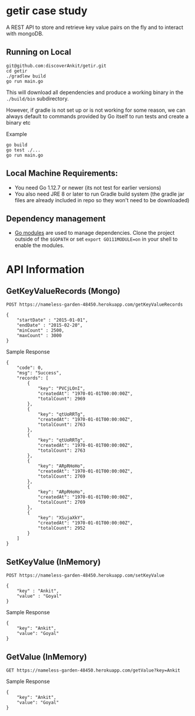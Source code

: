 # getir case study

A REST API to store and retrieve key value pairs on the fly and to interact with mongoDB.


## Running on Local

```
git@github.com:discoverAnkit/getir.git
cd getir
./gradlew build
go run main.go
```

This will download all dependencies and produce a working binary in the `./build/bin` subdirectory.

However, if gradle is not set up or is not working for some reason, we can always default to commands provided by Go itself to run tests and create a binary etc 

Example 
```
go build
go test ./...
go run main.go
```

## Local Machine Requirements:

* You need Go 1.12.7 or newer (its not test for earlier versions)
* You also need JRE 8 or later to run Gradle build system (the gradle jar files are already included in repo so they won't need to be downloaded)


## Dependency management

* [Go modules](https://github.com/golang/go/wiki/Modules) are used to manage dependencies. Clone the project outside of the `$GOPATH` or set `export GO111MODULE=on` in your shell to enable the modules.

# API Information

## GetKeyValueRecords (Mongo)
```
POST https://nameless-garden-48450.herokuapp.com/getKeyValueRecords

{
    "startDate" : "2015-01-01",
    "endDate" : "2015-02-20",
    "minCount" : 2500,
    "maxCount" : 3000
}
```
Sample Response 

```
{
    "code": 0,
    "msg": "Success",
    "records": [
        {
            "key": "PVCjLOnI",
            "createdAt": "1970-01-01T00:00:00Z",
            "totalCount": 2969
        },
        {
            "key": "qtUoRRTg",
            "createdAt": "1970-01-01T00:00:00Z",
            "totalCount": 2763
        },
        {
            "key": "qtUoRRTg",
            "createdAt": "1970-01-01T00:00:00Z",
            "totalCount": 2763
        },
        {
            "key": "ARpRHoHo",
            "createdAt": "1970-01-01T00:00:00Z",
            "totalCount": 2769
        },
        {
            "key": "ARpRHoHo",
            "createdAt": "1970-01-01T00:00:00Z",
            "totalCount": 2769
        },
        {
            "key": "XSujaXkY",
            "createdAt": "1970-01-01T00:00:00Z",
            "totalCount": 2952
        }
    ]
}
```

## SetKeyValue (InMemory)
```
POST https://nameless-garden-48450.herokuapp.com/setKeyValue

{
    "key" : "Ankit",
    "value" : "Goyal"
}
```
Sample Response

```
{
    "key": "Ankit",
    "value": "Goyal"
}
```

## GetValue (InMemory)
```
GET https://nameless-garden-48450.herokuapp.com/getValue?key=Ankit
```
Sample Response

```
{
    "key": "Ankit",
    "value": "Goyal"
}
```